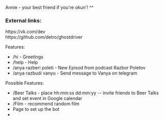 Annie - your best friend if you're okun'! ^^

<h3>External links:</h3>
https://vk.com/dev<br>
https://github.com/detro/ghostdriver

<p>Features:</p>
<ul>
<li>/hi - Greetings</li>
<li>/help - Help </li>
<li>/anya razberi poleti - New Episod from podcast Razbor Poletov</li>
<li>/anya razbudi vanyu - Send message to Vanya on telegram</li> 
</ul>

<p>Possible Features:</p>
<ul>
<li>/Beer Talks - place hh:mm:ss dd:mm:yy  -- invite friends to Beer Talks and set event in Google calendar</li>
<li>/Film - recommend random film</li>
<li>Page to set up the bot<li>
</ul>
